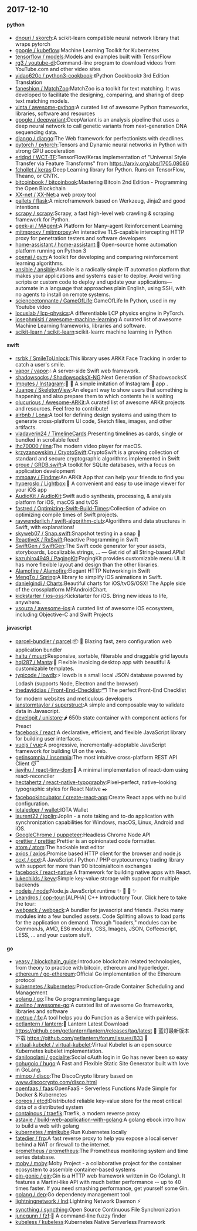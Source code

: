 ## 2017-12-10

#### python
* [dnouri / skorch](https://github.com/dnouri/skorch):A scikit-learn compatible neural network library that wraps pytorch
* [google / kubeflow](https://github.com/google/kubeflow):Machine Learning Toolkit for Kubernetes
* [tensorflow / models](https://github.com/tensorflow/models):Models and examples built with TensorFlow
* [rg3 / youtube-dl](https://github.com/rg3/youtube-dl):Command-line program to download videos from YouTube.com and other video sites
* [yidao620c / python3-cookbook](https://github.com/yidao620c/python3-cookbook):《Python Cookbook》 3rd Edition Translation
* [faneshion / MatchZoo](https://github.com/faneshion/MatchZoo):MatchZoo is a toolkit for text matching. It was developed to facilitate the designing, comparing, and sharing of deep text matching models.
* [vinta / awesome-python](https://github.com/vinta/awesome-python):A curated list of awesome Python frameworks, libraries, software and resources
* [google / deepvariant](https://github.com/google/deepvariant):DeepVariant is an analysis pipeline that uses a deep neural network to call genetic variants from next-generation DNA sequencing data.
* [django / django](https://github.com/django/django):The Web framework for perfectionists with deadlines.
* [pytorch / pytorch](https://github.com/pytorch/pytorch):Tensors and Dynamic neural networks in Python with strong GPU acceleration
* [eridgd / WCT-TF](https://github.com/eridgd/WCT-TF):TensorFlow/Keras implementation of "Universal Style Transfer via Feature Transforms" from https://arxiv.org/abs/1705.08086
* [fchollet / keras](https://github.com/fchollet/keras):Deep Learning library for Python. Runs on TensorFlow, Theano, or CNTK.
* [bitcoinbook / bitcoinbook](https://github.com/bitcoinbook/bitcoinbook):Mastering Bitcoin 2nd Edition - Programming the Open Blockchain
* [XX-net / XX-Net](https://github.com/XX-net/XX-Net):a web proxy tool
* [pallets / flask](https://github.com/pallets/flask):A microframework based on Werkzeug, Jinja2 and good intentions
* [scrapy / scrapy](https://github.com/scrapy/scrapy):Scrapy, a fast high-level web crawling & scraping framework for Python.
* [geek-ai / MAgent](https://github.com/geek-ai/MAgent):A Platform for Many-agent Reinforcement Learning
* [mitmproxy / mitmproxy](https://github.com/mitmproxy/mitmproxy):An interactive TLS-capable intercepting HTTP proxy for penetration testers and software developers
* [home-assistant / home-assistant](https://github.com/home-assistant/home-assistant):🏡 Open-source home automation platform running on Python 3
* [openai / gym](https://github.com/openai/gym):A toolkit for developing and comparing reinforcement learning algorithms.
* [ansible / ansible](https://github.com/ansible/ansible):Ansible is a radically simple IT automation platform that makes your applications and systems easier to deploy. Avoid writing scripts or custom code to deploy and update your applications— automate in a language that approaches plain English, using SSH, with no agents to install on remote systems.
* [scienceetonnante / GameOfLife](https://github.com/scienceetonnante/GameOfLife):GameOfLife In Python, used in my Youtube video
* [locuslab / lcp-physics](https://github.com/locuslab/lcp-physics):A differentiable LCP physics engine in PyTorch.
* [josephmisiti / awesome-machine-learning](https://github.com/josephmisiti/awesome-machine-learning):A curated list of awesome Machine Learning frameworks, libraries and software.
* [scikit-learn / scikit-learn](https://github.com/scikit-learn/scikit-learn):scikit-learn: machine learning in Python

#### swift
* [rsrbk / SmileToUnlock](https://github.com/rsrbk/SmileToUnlock):This library uses ARKit Face Tracking in order to catch a user's smile.
* [vapor / vapor](https://github.com/vapor/vapor):💧 A server-side Swift web framework.
* [shadowsocks / ShadowsocksX-NG](https://github.com/shadowsocks/ShadowsocksX-NG):Next Generation of ShadowsocksX
* [Imputes / Instagram](https://github.com/Imputes/Instagram):📱 💯 A simple imitation of Instagram  app .
* [Juanpe / SkeletonView](https://github.com/Juanpe/SkeletonView):An elegant way to show users that something is happening and also prepare them to which contents he is waiting
* [olucurious / Awesome-ARKit](https://github.com/olucurious/Awesome-ARKit):A curated list of awesome ARKit projects and resources. Feel free to contribute!
* [airbnb / Lona](https://github.com/airbnb/Lona):A tool for defining design systems and using them to generate cross-platform UI code, Sketch files, images, and other artifacts.
* [vladaverin24 / TimelineCards](https://github.com/vladaverin24/TimelineCards):Presenting timelines as cards, single or bundled in scrollable feed!
* [lhc70000 / iina](https://github.com/lhc70000/iina):The modern video player for macOS.
* [krzyzanowskim / CryptoSwift](https://github.com/krzyzanowskim/CryptoSwift):CryptoSwift is a growing collection of standard and secure cryptographic algorithms implemented in Swift
* [groue / GRDB.swift](https://github.com/groue/GRDB.swift):A toolkit for SQLite databases, with a focus on application development
* [mmoaay / Findme](https://github.com/mmoaay/Findme):An ARKit App that can help your friends to find you
* [hyperoslo / Lightbox](https://github.com/hyperoslo/Lightbox):🌌 A convenient and easy to use image viewer for your iOS app
* [AudioKit / AudioKit](https://github.com/AudioKit/AudioKit):Swift audio synthesis, processing, & analysis platform for iOS, macOS and tvOS
* [fastred / Optimizing-Swift-Build-Times](https://github.com/fastred/Optimizing-Swift-Build-Times):Collection of advice on optimizing compile times of Swift projects.
* [raywenderlich / swift-algorithm-club](https://github.com/raywenderlich/swift-algorithm-club):Algorithms and data structures in Swift, with explanations!
* [skyweb07 / Snap.swift](https://github.com/skyweb07/Snap.swift):Snapshot testing in a snap 🎨
* [ReactiveX / RxSwift](https://github.com/ReactiveX/RxSwift):Reactive Programming in Swift
* [SwiftGen / SwiftGen](https://github.com/SwiftGen/SwiftGen):The Swift code generator for your assets, storyboards, Localizable.strings, … — Get rid of all String-based APIs!
* [kazuhiro4949 / PagingKit](https://github.com/kazuhiro4949/PagingKit):PagingKit provides customizable menu UI. It has more flexible layout and design than the other libraries.
* [Alamofire / Alamofire](https://github.com/Alamofire/Alamofire):Elegant HTTP Networking in Swift
* [MengTo / Spring](https://github.com/MengTo/Spring):A library to simplify iOS animations in Swift.
* [danielgindi / Charts](https://github.com/danielgindi/Charts):Beautiful charts for iOS/tvOS/OSX! The Apple side of the crossplatform MPAndroidChart.
* [kickstarter / ios-oss](https://github.com/kickstarter/ios-oss):Kickstarter for iOS. Bring new ideas to life, anywhere.
* [vsouza / awesome-ios](https://github.com/vsouza/awesome-ios):A curated list of awesome iOS ecosystem, including Objective-C and Swift Projects

#### javascript
* [parcel-bundler / parcel](https://github.com/parcel-bundler/parcel):📦 🚀 Blazing fast, zero configuration web application bundler
* [haltu / muuri](https://github.com/haltu/muuri):Responsive, sortable, filterable and draggable grid layouts
* [hql287 / Manta](https://github.com/hql287/Manta):🎉 Flexible invoicing desktop app with beautiful & customizable templates.
* [typicode / lowdb](https://github.com/typicode/lowdb):⚡️ lowdb is a small local JSON database powered by Lodash (supports Node, Electron and the browser)
* [thedaviddias / Front-End-Checklist](https://github.com/thedaviddias/Front-End-Checklist):🗂 The perfect Front-End Checklist for modern websites and meticulous developers
* [ianstormtaylor / superstruct](https://github.com/ianstormtaylor/superstruct):A simple and composable way to validate data in Javascript.
* [developit / unistore](https://github.com/developit/unistore):🌶 650b state container with component actions for Preact
* [facebook / react](https://github.com/facebook/react):A declarative, efficient, and flexible JavaScript library for building user interfaces.
* [vuejs / vue](https://github.com/vuejs/vue):A progressive, incrementally-adoptable JavaScript framework for building UI on the web.
* [getinsomnia / insomnia](https://github.com/getinsomnia/insomnia):The most intuitive cross-platform REST API Client 😴
* [jiayihu / react-tiny-dom](https://github.com/jiayihu/react-tiny-dom):🍙 A minimal implementation of react-dom using react-reconciler
* [hectahertz / react-native-typography](https://github.com/hectahertz/react-native-typography):Pixel–perfect, native–looking typographic styles for React Native ✒️
* [facebookincubator / create-react-app](https://github.com/facebookincubator/create-react-app):Create React apps with no build configuration.
* [iotaledger / wallet](https://github.com/iotaledger/wallet):IOTA Wallet
* [laurent22 / joplin](https://github.com/laurent22/joplin):Joplin - a note taking and to-do application with synchronization capabilities for Windows, macOS, Linux, Android and iOS.
* [GoogleChrome / puppeteer](https://github.com/GoogleChrome/puppeteer):Headless Chrome Node API
* [prettier / prettier](https://github.com/prettier/prettier):Prettier is an opinionated code formatter.
* [atom / atom](https://github.com/atom/atom):The hackable text editor
* [axios / axios](https://github.com/axios/axios):Promise based HTTP client for the browser and node.js
* [ccxt / ccxt](https://github.com/ccxt/ccxt):A JavaScript / Python / PHP cryptocurrency trading library with support for more than 90 bitcoin/altcoin exchanges
* [facebook / react-native](https://github.com/facebook/react-native):A framework for building native apps with React.
* [lukechilds / keyv](https://github.com/lukechilds/keyv):Simple key-value storage with support for multiple backends
* [nodejs / node](https://github.com/nodejs/node):Node.js JavaScript runtime ✨ 🐢 🚀 ✨
* [Leandros / cpp-tour](https://github.com/Leandros/cpp-tour):[ALPHA] C++ Introductory Tour. Click here to take the tour:
* [webpack / webpack](https://github.com/webpack/webpack):A bundler for javascript and friends. Packs many modules into a few bundled assets. Code Splitting allows to load parts for the application on demand. Through "loaders," modules can be CommonJs, AMD, ES6 modules, CSS, Images, JSON, Coffeescript, LESS, ... and your custom stuff.

#### go
* [yeasy / blockchain_guide](https://github.com/yeasy/blockchain_guide):Introduce blockchain related technologies, from theory to practice with bitcoin, ethereum and hyperledger.
* [ethereum / go-ethereum](https://github.com/ethereum/go-ethereum):Official Go implementation of the Ethereum protocol
* [kubernetes / kubernetes](https://github.com/kubernetes/kubernetes):Production-Grade Container Scheduling and Management
* [golang / go](https://github.com/golang/go):The Go programming language
* [avelino / awesome-go](https://github.com/avelino/awesome-go):A curated list of awesome Go frameworks, libraries and software
* [metrue / fx](https://github.com/metrue/fx):A tool helps you do Function as a Service with painless.
* [getlantern / lantern](https://github.com/getlantern/lantern):🔴 Lantern Latest Download https://github.com/getlantern/lantern/releases/tag/latest 🔴 蓝灯最新版本下载 https://github.com/getlantern/forum/issues/833 🔴
* [virtual-kubelet / virtual-kubelet](https://github.com/virtual-kubelet/virtual-kubelet):Virtual Kubelet is an open source Kubernetes kubelet implementation.
* [danilopolani / gocialite](https://github.com/danilopolani/gocialite):Social oAuth login in Go has never been so easy
* [gohugoio / hugo](https://github.com/gohugoio/hugo):A Fast and Flexible Static Site Generator built with love in GoLang.
* [mimoo / disco](https://github.com/mimoo/disco):The DiscoCrypto library based on www.discocrypto.com/disco.html
* [openfaas / faas](https://github.com/openfaas/faas):OpenFaaS - Serverless Functions Made Simple for Docker & Kubernetes
* [coreos / etcd](https://github.com/coreos/etcd):Distributed reliable key-value store for the most critical data of a distributed system
* [containous / traefik](https://github.com/containous/traefik):Træfik, a modern reverse proxy
* [astaxie / build-web-application-with-golang](https://github.com/astaxie/build-web-application-with-golang):A golang ebook intro how to build a web with golang
* [kubernetes / minikube](https://github.com/kubernetes/minikube):Run Kubernetes locally
* [fatedier / frp](https://github.com/fatedier/frp):A fast reverse proxy to help you expose a local server behind a NAT or firewall to the internet.
* [prometheus / prometheus](https://github.com/prometheus/prometheus):The Prometheus monitoring system and time series database.
* [moby / moby](https://github.com/moby/moby):Moby Project - a collaborative project for the container ecosystem to assemble container-based systems
* [gin-gonic / gin](https://github.com/gin-gonic/gin):Gin is a HTTP web framework written in Go (Golang). It features a Martini-like API with much better performance -- up to 40 times faster. If you need smashing performance, get yourself some Gin.
* [golang / dep](https://github.com/golang/dep):Go dependency management tool
* [lightningnetwork / lnd](https://github.com/lightningnetwork/lnd):Lightning Network Daemon ⚡️
* [syncthing / syncthing](https://github.com/syncthing/syncthing):Open Source Continuous File Synchronization
* [junegunn / fzf](https://github.com/junegunn/fzf):🌸 A command-line fuzzy finder
* [kubeless / kubeless](https://github.com/kubeless/kubeless):Kubernetes Native Serverless Framework
